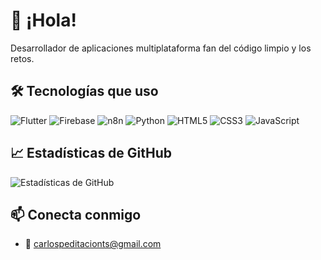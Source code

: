 # 👋 ¡Hola!

Desarrollador de aplicaciones multiplataforma fan del código limpio y los retos.

## 🛠️ Tecnologías que uso
![Flutter](https://img.shields.io/badge/-Flutter-02569B?logo=flutter&logoColor=white)
![Firebase](https://img.shields.io/badge/-Firebase-FFCA28?logo=firebase&logoColor=black)
![n8n](https://img.shields.io/badge/-n8n-ef683c?logo=n8n&logoColor=white)
![Python](https://img.shields.io/badge/-Python-3776AB?logo=python&logoColor=white)
![HTML5](https://img.shields.io/badge/-HTML5-E34F26?logo=html5&logoColor=white)
![CSS3](https://img.shields.io/badge/-CSS3-1572B6?logo=css3)
![JavaScript](https://img.shields.io/badge/-JavaScript-F7DF1E?logo=javascript&logoColor=black)

## 📈 Estadísticas de GitHub
![Estadísticas de GitHub](https://github-readme-stats.vercel.app/api?username=edit456&show_icons=true&theme=tokyonight&count_private=true)

## 📫 Conecta conmigo
- 📧 carlospeditacionts@gmail.com

